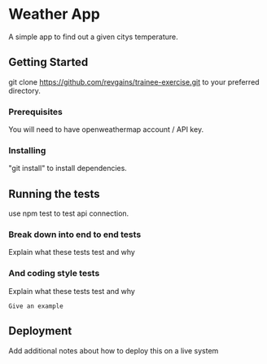 # Weather App

A simple app to find out a given citys temperature.

## Getting Started

 git clone https://github.com/revgains/trainee-exercise.git to your preferred directory.


### Prerequisites

You will need to have openweathermap account / API key.

### Installing

"git install" to install dependencies.


## Running the tests

use npm test to test api connection.


### Break down into end to end tests

Explain what these tests test and why



### And coding style tests

Explain what these tests test and why

```
Give an example
```

## Deployment

Add additional notes about how to deploy this on a live system



